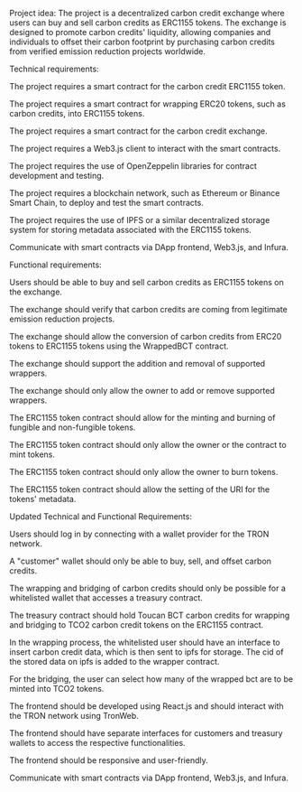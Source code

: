  Project idea: The project is a decentralized carbon credit exchange where users can buy and sell carbon credits as ERC1155 tokens. The exchange is designed to promote carbon credits' liquidity, allowing companies and individuals to offset their carbon footprint by purchasing carbon credits from verified emission reduction projects worldwide.

Technical requirements:

The project requires a smart contract for the carbon credit ERC1155 token.

The project requires a smart contract for wrapping ERC20 tokens, such as carbon credits, into ERC1155 tokens.

The project requires a smart contract for the carbon credit exchange.

The project requires a Web3.js client to interact with the smart contracts.

The project requires the use of OpenZeppelin libraries for contract development and testing.

The project requires a blockchain network, such as Ethereum or Binance Smart Chain, to deploy and test the smart contracts.

The project requires the use of IPFS or a similar decentralized storage system for storing metadata associated with the ERC1155 tokens.

Communicate with smart contracts via DApp frontend, Web3.js, and Infura.

Functional requirements:

Users should be able to buy and sell carbon credits as ERC1155 tokens on the exchange.

The exchange should verify that carbon credits are coming from legitimate emission reduction projects.

The exchange should allow the conversion of carbon credits from ERC20 tokens to ERC1155 tokens using the WrappedBCT contract.

The exchange should support the addition and removal of supported wrappers.

The exchange should only allow the owner to add or remove supported wrappers.

The ERC1155 token contract should allow for the minting and burning of fungible and non-fungible tokens.

The ERC1155 token contract should only allow the owner or the contract to mint tokens.

The ERC1155 token contract should only allow the owner to burn tokens.

The ERC1155 token contract should allow the setting of the URI for the tokens' metadata. 


Updated Technical and Functional Requirements:

Users should log in by connecting with a wallet provider for the TRON network.

A "customer" wallet should only be able to buy, sell, and offset carbon credits.

The wrapping and bridging of carbon credits should only be possible for a whitelisted wallet that accesses a treasury contract.

The treasury contract should hold Toucan BCT carbon credits for wrapping and bridging to TCO2 carbon credit tokens on the ERC1155 contract.

In the wrapping process, the whitelisted user should have an interface to insert carbon credit data, which is then sent to ipfs for storage. The cid of the stored data on ipfs is added to the wrapper contract. 

For the bridging, the user can select how many of the wrapped bct are to be minted into TCO2 tokens.

The frontend should be developed using React.js and should interact with the TRON network using TronWeb.

The frontend should have separate interfaces for customers and treasury wallets to access the respective functionalities.

The frontend should be responsive and user-friendly.

Communicate with smart contracts via DApp frontend, Web3.js, and Infura.